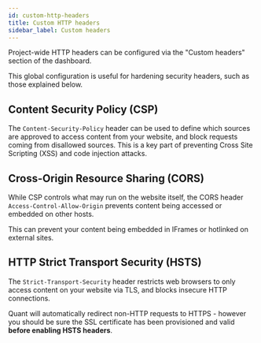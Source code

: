 ```yaml
---
id: custom-http-headers
title: Custom HTTP headers
sidebar_label: Custom headers
---
```


Project-wide HTTP headers can be configured via the "Custom headers" section of the dashboard.

This global configuration is useful for hardening security headers, such as those explained below.

## Content Security Policy (CSP)

The `Content-Security-Policy` header can be used to define which sources are approved to access content from your website, and block requests coming from disallowed sources. This is a key part of preventing Cross Site Scripting (XSS) and code injection attacks.

## Cross-Origin Resource Sharing (CORS)

While CSP controls what may run on the website itself, the CORS header `Access-Control-Allow-Origin` prevents content being accessed or embedded on other hosts.

This can prevent your content being embedded in IFrames or hotlinked on external sites.

## HTTP Strict Transport Security (HSTS)

The `Strict-Transport-Security` header restricts web browsers to only access content on your website via TLS, and blocks insecure HTTP connections.

Quant will automatically redirect non-HTTP requests to HTTPS - however you should be sure the SSL certificate has been provisioned and valid **before enabling HSTS headers**.